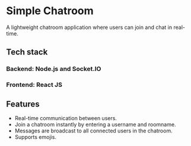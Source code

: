 # Simple Chatroom

A lightweight chatroom application where users can join and chat in real-time.

## Tech stack

### Backend: Node.js and Socket.IO

### Frontend: React JS

## Features

- Real-time communication between users.
- Join a chatroom instantly by entering a username and roomname.
- Messages are broadcast to all connected users in the chatroom.
- Supports emojis.

